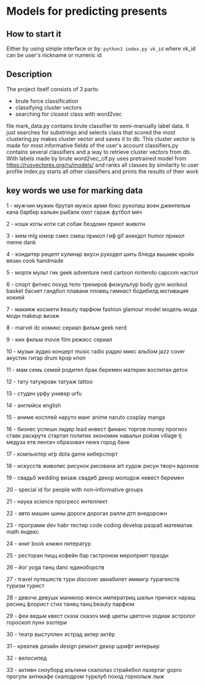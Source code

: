 # Models for predicting presents

## How to start it
Either by using simple interface or by:
`python3 index.py vk_id`
where vk_id can be user's nickname or numeric id

## Description
The project itself consists of 3 parts:
- brute force classification
- classifying cluster vectors
- searching for closest class with word2vec

file mark_data.py contains brute classifier to semi-manually label data. It just searches for substrings and selects class that scored the most
clustering.py makes cluster vector and saves it to db. This cluster vector is made for most informative fields of the user's account
classifiers.py contains several classifiers and a way to retrieve cluster vectors from db. With labels made by brute
word2vec_clf.py uses pretrained model from https://rusvectores.org/ru/models/ and ranks all classes by similarity to user profile
index.py starts all other classifiers and prints the results of their work

## key words we use for marking data
1 - мужчин мужик брутал мужск арми бокс рукопаш воен джентельм кача барбер кальян рыбалк охот гараж футбол мяч

2 - кошк коты коти cat собак бездомн приют животн

3 - мем mlg юмор смех смеш прикол гиф gif анекдот humor прикол meme dank

4 - кондитер рецепт кулинар вкусн рукодел шить блюда вышивк кройк вязан cook handmade

5 - морти мульт гик geek adventure nerd cartoon nintendo capcom настол

6 - спорт фитнес похуд тело трениров физкультур body gym workout basket баскет гандбол плавани пловец гимнаст бодибилд мотивация хоккей

7 - макияж космети beauty парфюм fashion glamour model модель мода модн makeup визаж

8 - marvel dc комикс сериал фильм geek nerd

9 - кин фильм movie film режисс сериал

10 - музык аудио концерт music radio радио микс альбом jazz cover акустик гитар drum kpop кпоп

11 - мам семь семей родител брак беремен материн воспитан детск

12 - тату татуировк татуаж tattoo

13 - студен урфу универ urfu

14 - английск english

15 - аниме косплей наруто манг anime naruto cosplay manga

16 - бизнес успешн лидер lead инвест финанс торгов money прогноз ставк раскрутк стартап политик экономик навальн ройзм village tj медуза етв лентач образовач news город банк

17 - компьютер игр dota game киберспорт

18 - искусств живопис рисунок рисовани art худож рисун творч вдохнов

19 - свадьб wedding визаж свадеб декор молодож невест беремен

20 - special id for people with non-informative groups

21 - наука science прогресс интеллект

22 - авто машин шины дороги дорогах ралли дтп внедорожн

23 - программ dev habr тестир code coding develop разраб математик math яндекс

24 - книг book книжн литератур

25 - ресторан пицц кофейн бар гастроном мероприят праздн

26 - йог yoga танц danc единоборств

27 - travel путешеств тури discover авиабилет иммигр турагенств туризм турист

28 - девочк девушк маникюр женск императриц шальн прическ наращ ресниц флорист стих танец танц beauty парфюм

29 - феи ведьм квест сказк сказоч миф цветы цветочн зодиак астролог гороскоп лунн эзотери

30 - театр выступлен эстрад актер актёр

31 - креатив дизайн design ремонт декор шрифт интерьер

32 - велосипед

33 - активн сноуборд альпини скалолаз страйкбол лазертаг gopro прогулк антикафе скалодром турклуб поход горнолыж лыж
